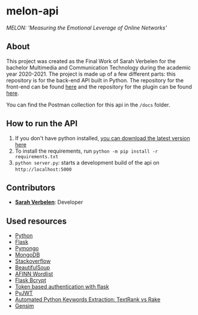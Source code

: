 # melon-api
*MELON: 'Measuring the Emotional Leverage of Online Networks'*
## About
This project was created as the Final Work of Sarah Verbelen for the bachelor Multimedia and Communication Technology during the academic year 2020-2021. The project is made up of a few different parts: this repository is for the back-end API built in Python. The repository for the front-end can be found [here](https://github.com/sarahverbelen/melon) and the repository for the plugin can be found [here](https://github.com/sarahverbelen/melon-plugin).

You can find the Postman collection for this api in the `/docs` folder.

## How to run the API
1. If you don't have python installed, [you can download the latest version here](https://www.python.org/downloads/)
2. To install the requirements, run `python -m pip install -r requirements.txt`
3. `python server.py`: starts a development build of the api on `http://localhost:5000`


## Contributors
* [**Sarah Verbelen**](sarah.verbelen@student.ehb.be): Developer 

## Used resources
* [Python](https://www.python.org/)
* [Flask](https://flask.palletsprojects.com/en/1.1.x/)
* [Pymongo](https://pymongo.readthedocs.io/en/stable/)
* [MongoDB](https://www.mongodb.com/)
* [Stackoverflow](https://stackoverflow.com/)
* [BeautifulSoup](https://www.crummy.com/software/BeautifulSoup/bs4/doc/#)
* [AFINN Wordlist](https://finnaarupnielsen.wordpress.com/2011/03/16/afinn-a-new-word-list-for-sentiment-analysis/)
* [Flask Bcrypt](https://flask-bcrypt.readthedocs.io/en/0.7.1/)
* [Token based authentication with flask](https://realpython.com/token-based-authentication-with-flask/)
* [PyJWT](https://pyjwt.readthedocs.io/en/latest/)
* [Automated Python Keywords Extraction: TextRank vs Rake](https://programmerbackpack.com/automated-python-keywords-extraction-textrank-vs-rake/)
* [Gensim](https://radimrehurek.com/gensim/)